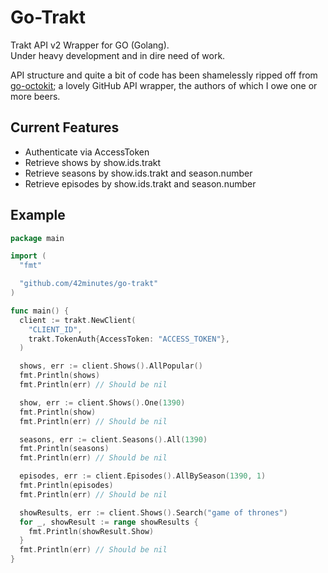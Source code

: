 # Go-Trakt

Trakt API v2 Wrapper for GO (Golang).  
Under heavy development and in dire need of work.

API structure and quite a bit of code has been shamelessly ripped off from
[go-octokit](https://github.com/octokit/go-octokit); a lovely GitHub API
wrapper, the authors of which I owe one or more beers.

## Current Features

* Authenticate via AccessToken
* Retrieve shows by show.ids.trakt
* Retrieve seasons by show.ids.trakt and season.number
* Retrieve episodes by show.ids.trakt and season.number

## Example

```go
package main

import (
  "fmt"

  "github.com/42minutes/go-trakt"
)

func main() {
  client := trakt.NewClient(
    "CLIENT_ID",
    trakt.TokenAuth{AccessToken: "ACCESS_TOKEN"},
  )

  shows, err := client.Shows().AllPopular()
  fmt.Println(shows)
  fmt.Println(err) // Should be nil

  show, err := client.Shows().One(1390)
  fmt.Println(show)
  fmt.Println(err) // Should be nil

  seasons, err := client.Seasons().All(1390)
  fmt.Println(seasons)
  fmt.Println(err) // Should be nil

  episodes, err := client.Episodes().AllBySeason(1390, 1)
  fmt.Println(episodes)
  fmt.Println(err) // Should be nil

  showResults, err := client.Shows().Search("game of thrones")
  for _, showResult := range showResults {
    fmt.Println(showResult.Show)
  }
  fmt.Println(err) // Should be nil
}
```
